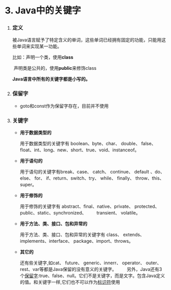 # 3. Java中的关键字

1. ### 定义

   被Java语言赋予了特定含义的单词，这些单词已经拥有固定的功能，只能用这些单词来实现某一功能。

   比如：声明一个类，使用**class**

   ​			声明类是公共的，使用**public**来修饰class

   **Java语言中所有的关键字都是小写的。**

   

2. ### 保留字

   - goto和const作为保留字存在，目前并不使用

   

3. ### 关键字

   - **用于数据类型的**

     用于数据类型的关键字有 boolean、byte、char、 double、 false、float、int、long、new、short、true、void、instanceof。

   - **用于语句的**

     用于语句的关键字有break、case、 catch、 continue、 default 、do、 else、 for、 if、return、switch、try、 while、 finally、 throw、this、 super。

   - **用于修饰的**

     用于修饰的关键字有 abstract、final、native、private、 protected、public、static、synchronized、
     　　transient、 volatile。

   - **用于方法、类、接口、包和异常的**

     用于方法、类、接口、包和异常的关键字有 class、 extends、 implements、interface、 package、import、throws。

   - **其它的**

     还有些关键字,如cat、 future、 generic、innerr、 operator、 outer、rest、var等都是Java保留的没有意义的关键字。
     　　另外，Java还有3个[保留字](https://baike.baidu.com/item/保留字/7674788):true、false、null。它们不是关键字，而是文字。包含Java定义的值。和关键字一样,它们也不可以作为[标识符](https://baike.baidu.com/item/标识符/7105638)使用